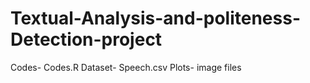 # Textual-Analysis-and-politeness-Detection-project
Codes- Codes.R
Dataset- Speech.csv
Plots- image files
